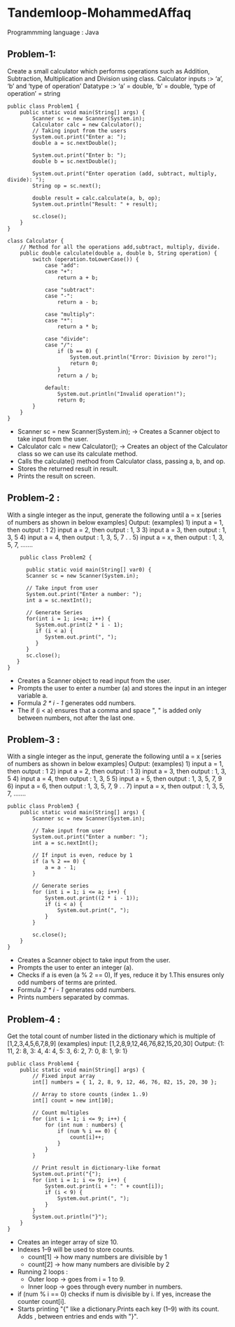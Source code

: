 # Tandemloop-MohammedAffaq
Programmming language : Java

## Problem-1: 
Create a small calculator which performs operations such as Addition, Subtraction, Multiplication and Division using class.
Calculator inputs :> ‘a’, ‘b’ and ‘type of operation’
Datatype :> ‘a’ = double, ‘b’ = double, ‘type of operation’ = string
```
public class Problem1 {
    public static void main(String[] args) {
        Scanner sc = new Scanner(System.in);
        Calculator calc = new Calculator();
        // Taking input from the users
        System.out.print("Enter a: ");
        double a = sc.nextDouble();

        System.out.print("Enter b: ");
        double b = sc.nextDouble();

        System.out.print("Enter operation (add, subtract, multiply, divide): ");
        String op = sc.next();

        double result = calc.calculate(a, b, op);
        System.out.println("Result: " + result);

        sc.close();
    }
}

class Calculator {
    // Method for all the operations add,subtract, multiply, divide.
    public double calculate(double a, double b, String operation) {
        switch (operation.toLowerCase()) {
            case "add":
            case "+":
                return a + b;

            case "subtract":
            case "-":
                return a - b;

            case "multiply":
            case "*":
                return a * b;

            case "divide":
            case "/":
                if (b == 0) {
                    System.out.println("Error: Division by zero!");
                    return 0;
                }
                return a / b;

            default:
                System.out.println("Invalid operation!");
                return 0;
        }
    }
}
```
- Scanner sc = new Scanner(System.in); → Creates a Scanner object to take input from the user.
- Calculator calc = new Calculator(); → Creates an object of the Calculator class so we can use its   calculate method.
- Calls the calculate() method from Calculator class, passing a, b, and op.
- Stores the returned result in result.
- Prints the result on screen.

## Problem-2 :
With a single integer as the input, generate the following until a = x [series of numbers as shown in below examples]
  Output: (examples)
    1) input a = 1, then output : 1
    2) input a = 2, then output : 1, 3
    3) input a = 3, then output : 1, 3, 5
    4) input a = 4, then output : 1, 3, 5, 7
    .
    .
    5) input a = x, then output : 1, 3, 5, 7, .......
```
    public class Problem2 {

      public static void main(String[] var0) {
      Scanner sc = new Scanner(System.in);

      // Take input from user
      System.out.print("Enter a number: ");
      int a = sc.nextInt();

      // Generate Series
      for(int i = 1; i<=a; i++) {
         System.out.print(2 * i - 1);
         if (i < a) {
            System.out.print(", ");
         }
      }
      sc.close();
   }
}
```
- Creates a Scanner object to read input from the user.
- Prompts the user to enter a number (a) and stores the input in an integer variable a.
- Formula *2 * i - 1* generates odd numbers.
- The if (i < a) ensures that a comma and space ", " is added only between numbers, not after the    last one.

## Problem-3 :
With a single integer as the input, generate the following until a = x [series of numbers as shown in below examples] 
  Output: (examples)
    1) input a = 1, then output : 1
    2) input a = 2, then output : 1
    3) input a = 3, then output : 1, 3, 5
    4) input a = 4, then output : 1, 3, 5
    5) input a = 5, then output : 1, 3, 5, 7, 9
    6) input a = 6, then output : 1, 3, 5, 7, 9
    .
    .
    7) input a = x, then output : 1, 3, 5, 7, .......
```
public class Problem3 {
    public static void main(String[] args) {
        Scanner sc = new Scanner(System.in);

        // Take input from user
        System.out.print("Enter a number: ");
        int a = sc.nextInt();

        // If input is even, reduce by 1
        if (a % 2 == 0) {
            a = a - 1;
        }

        // Generate series
        for (int i = 1; i <= a; i++) {
            System.out.print((2 * i - 1));
            if (i < a) {
                System.out.print(", ");
            }
        }

        sc.close();
    }
}
```
- Creates a Scanner object to take input from the user.
- Prompts the user to enter an integer (a).
- Checks if a is even (a % 2 == 0), If yes, reduce it by 1.This ensures only odd numbers of terms    are printed.
- Formula *2 * i - 1* generates odd numbers.
- Prints numbers separated by commas.

## Problem-4 : 
Get the total count of number listed in the dictionary which is multiple of [1,2,3,4,5,6,7,8,9]
  (examples)
  input: [1,2,8,9,12,46,76,82,15,20,30]
  Output: 
    {1: 11, 2: 8, 3: 4, 4: 4, 5: 3, 6: 2, 7: 0, 8: 1, 9: 1}

```
public class Problem4 {
    public static void main(String[] args) {
        // Fixed input array
        int[] numbers = { 1, 2, 8, 9, 12, 46, 76, 82, 15, 20, 30 };

        // Array to store counts (index 1..9)
        int[] count = new int[10];

        // Count multiples
        for (int i = 1; i <= 9; i++) {
            for (int num : numbers) {
                if (num % i == 0) {
                    count[i]++;
                }
            }
        }

        // Print result in dictionary-like format
        System.out.print("{");
        for (int i = 1; i <= 9; i++) {
            System.out.print(i + ": " + count[i]);
            if (i < 9) {
                System.out.print(", ");
            }
        }
        System.out.println("}");
    }
}
```
- Creates an integer array of size 10.
- Indexes 1–9 will be used to store counts.
  - count[1] → how many numbers are divisible by 1
  - count[2] → how many numbers are divisible by 2
- Running 2 loops :
    - Outer loop → goes from i = 1 to 9.
    - Inner loop → goes through every number in numbers.
- if (num % i == 0) checks if num is divisible by i. If yes, increase the counter count[i].
- Starts printing "{" like a dictionary.Prints each key (1–9) with its count. Adds , between         entries and ends with "}".
